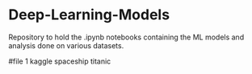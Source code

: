 # Deep-Learning-Models
Repository to hold the .ipynb notebooks containing the ML models and analysis done on various datasets.


#file 1
kaggle spaceship titanic
